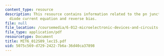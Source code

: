 ```yaml
---
content_type: resource
description: This resource contains information related to the pn junction diode,
  diode current equation and reverse bias.
file: null
file_location: /coursemedia/6-012-microelectronic-devices-and-circuits-spring-2009/5075c569d72924227b6a36d40ca37898_MIT6_012S09_lec15.pdf
file_type: application/pdf
resourcetype: Document
title: MIT6_012S09_lec15.pdf
uid: 5075c569-d729-2422-7b6a-36d40ca37898
---
```

